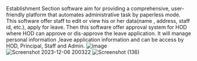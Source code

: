 Establishment Section software aim for providing a comprehensive, user-friendly platform that automates administrative task by paperless mode. This software offer staff to edit or view his or her data(name , address, staff id, etc.), apply for leave. Then this software offer approval system for HOD where HOD can approve or dis-approve the leave application. It will manage personal information ,leave application information and can be access by HOD, Principal, Staff and Admin.
![image](https://github.com/aadityakolhapure/establishment_section/assets/122794685/18c5398b-1db5-4909-931d-e0cdea52f9bb)
![Screenshot 2023-12-06 200322](https://github.com/aadityakolhapure/establishment_section/assets/122794685/48d06fb0-8072-4364-932d-27de8c08bd06)
![Screenshot (136)](https://github.com/aadityakolhapure/establishment_section/assets/122794685/0f6cfaa1-404c-4448-8e98-a9cf2df380ea)
